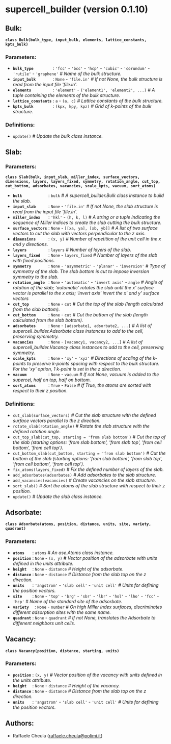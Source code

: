 # supercell_builder (version 0.1.10)

## **Bulk:**

**`class Bulk(bulk_type, input_bulk, elements, lattice_constants, kpts_bulk)`**

### Parameters:

  * **`bulk_type        `** : `'fcc'` - `'bcc'` - `'hcp'` - `'cubic'` - `'corundum'` - `'rutile'` - `'graphene'` _# Name of the bulk structure._
  * **`input_bulk       `** : `None` - `'file.in'` _# If not None, the bulk structure is read from the input file 'file.in'._
  * **`elements         `** : `'element'` - `('element1', 'element2', ...)` _# A tuple containing the elements of the bulk structure._
  * **`lattice_constants`** : `a` - `(a, c)` _# Lattice constants of the bulk structure._
  * **`kpts_bulk        `** : `(kpx, kpy, kpz)` _# Grid of k-points of the bulk structure._

### Definitions:

  * `update()` _# Update the bulk class instance._


## **Slab:**

### Parameters:

**`class Slab(bulk, input_slab, miller_index, surface_vectors, dimensions, layers, layers_fixed, symmetry, rotation_angle, cut_top, cut_bottom, adsorbates, vacancies, scale_kpts, vacuum, sort_atoms)`**

  * **`bulk           `** : `bulk` _# A supercell_builder.Bulk class instance to build the slab._
  * **`input_slab     `** : `None` - `'file.in'` _# If not None, the slab structure is read from the input file 'file.in'._
  * **`miller_index   `** : `'hkl'` - `(h, k, l)` _# A string or a tuple indicating the sequence of Miller indices to create the slab cutting the bulk structure._
  * **`surface_vectors`** : `None` - `[[xa, ya], [xb, yb]]` _# A list of two surface vectors to cut the slab with vectors perpendicular to the z axis._
  * **`dimensions     `** : `(x, y)` _# Number of repetition of the unit cell in the x and y directions._
  * **`layers         `** : `layers` _# Number of layers of the slab._
  * **`layers_fixed   `** : `None` - `layers_fixed` _# Number of layers of the slab with fixed positions._
  * **`symmetry       `** : `None` - `'asymmetric'` - `'planar'` - `'inversion'` _# Type of symmetry of the slab. The slab bottom is cut to impose inversion symmetry to the slab._
  * **`rotation_angle `** : `None` - `'automatic'` - `'invert axis'` - `angle` _# Angle of rotation of the slab; 'automatic' rotates the slab until the x' surface vector is parallel to the x axis; 'invert axis' invert the x' and y' surface vectors_
  * **`cut_top        `** : `None` - `cut` _# Cut the top of the slab (length calculated from the slab bottom)._
  * **`cut_bottom     `** : `None` - `cut` _# Cut the bottom of the slab (length calculated from the slab bottom)._
  * **`adsorbates     `** : `None` - `[adsorbate1, adsorbate2, ...]` _# A list of supercell_builder.Adsorbate class instances to add to the cell, preserving symmetry._
  * **`vacancies      `** : `None` - `[vacancy1, vacancy2, ...]` _# A list of supercell_builder.Vacancy class instances to add to the cell, preserving symmetry._
  * **`scale_kpts     `** : `None` - `'xy'` - `'xyz'` _# Directions of scaling of the k-points to preserve k-points spacing with respect to the bulk structure. For the 'xy' option, 1 k-point is set in the z direction._
  * **`vacuum         `** : `None` - `vacuum` _# If not None, vacuum is added to the supercel, half on top, half on bottom._
  * **`sort_atoms     `** : `True` - `False` _# If True, the atoms are sorted with respect to their z position._

### Definitions:

  * `cut_slab(surface_vectors)` _# Cut the slab structure with the defined surface vectors parallel to the z direction._
  * `rotate_slab(rotation_angle)` _# Rotate the slab structure with the defined rotation angle._
  * `cut_top_slab(cut_top, starting = 'from slab bottom')` _# Cut the top of the slab (starting options: 'from slab bottom', 'from slab top', 'from cell bottom', 'from cell top')._
  * `cut_bottom_slab(cut_bottom, starting = 'from slab bottom')` _# Cut the bottom of the slab (starting options: 'from slab bottom', 'from slab top', 'from cell bottom', 'from cell top')._
  * `fix_atoms(layers_fixed)` _# Fix the defined number of layers of the slab._
  * `add_adsorbates(adsorbates)` _# Add adsorbates to the slab structure._
  * `add_vacancies(vacancies)` _# Create vacancies on the slab structure._
  * `sort_slab()` _# Sort the atoms of the slab structure with respect to their z position._
  * `update()` _# Update the slab class instance._

## **Adsorbate:**

**`class Adsorbate(atoms, position, distance, units, site, variety, quadrant)`**

### Parameters:

  * **`atoms   `** : `atoms` _# An ase.Atoms class instance._
  * **`position`** : `None` - `(x, y)` _# Vector position of the adsorbate with units defined in the units attribute._
  * **`height  `** : `None` - `distance` _# Height of the adsorbate._
  * **`distance`** : `None` - `distance` _# Distance from the slab top on the z direction._
  * **`units   `** : `'angstrom'` - `'slab cell'` - `'unit cell'` _# Units for defining the position vectors._
  * **`site    `** : `None` - `'top'` - `'brg'` - `'sbr'` - `'lbr'` - `'hol'` - `'lho'` - `'fcc'` - `'hcp'` _# Name of the standard site of the adsorbate._ 
  * **`variety  `** : `None` - `number` _# On high Miller index surfaces, discriminates different adsorption sites with the same name._
  * **`quadrant`** : `None` - `quadrant` _# If not None, translates the Adsorbate to diffenent neighbors unit cells._

## **Vacancy:**

**`class Vacancy(position, distance, starting, units)`**

### Parameters:

  * **`position`** : `(x, y)` _# Vector position of the vacancy with units defined in the units attribute._
  * **`height  `** : `None` - `distance` _# Height of the vacancy._
  * **`distance`** : `None` - `distance` _# Distance from the slab top on the z direction._
  * **`units   `** : `'angstrom'` - `'slab cell'` - `'unit cell'` _# Units for defining the position vectors._

## Authors:

  * Raffaele Cheula (raffaele.cheula@polimi.it)

